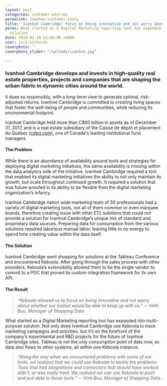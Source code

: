 ```yaml
---
layout: post
categories: customer-stories
permalink: ivanhoe-customer-story
title: 'Ivanhoé Cambridge: Focus on being innovative and not worry about our toolset'
perex: What started as a Digital Marketing reporting tool has expanded into multi-purpose
  solution
date: 2019-02-10 23:00:00 +0000
user: jiri-vicherek
coverphoto: ''
coverphoto_slider: "/uploads/ivanhoe.jpg"

---
```

### Ivanhoé Cambridge develops and invests in high-quality real estate properties, projects and companies that are shaping the urban fabric in dynamic cities around the world.

It does so responsibly, with a long-term view to generate optimal, risk-adjusted returns. Ivanhoé Cambridge is committed to creating living spaces that foster the well-being of people and communities, while reducing its environmental footprint.

Ivanhoé Cambridge held more than C$60 billion in assets as of December 31, 2017, and is a real estate subsidiary of the Caisse de dépôt et placement du Québec ([cdpq.com](http://cdpq.com)), one of Canada's leading institutional fund managers.

#### **The Problem**

While there is an abundance of availability around tools and strategies for deploying digital marketing initiatives, the same availability is missing within the data analytics side of the initiative. Ivanhoé Cambridge required a tool that enabled its digital marketing initiatives the ability to not only maintain its growth, but scale throughout continued growth. It required a solution that was future-proofed in its ability to be flexible from the digital marketing organization’s infancy.

Ivanhoé Cambridge nation wide marketing team of 50 professionals had a variety of digital marketing tools, not all of them common or even marquee brands, therefore creating issue with other ETL solutions that could not provide a solution for Ivanhoé Cambridge’s unique mix of standard and proprietary data sources. Preparing data for consumption from the various solutions required laborious manual labor, leaving little to no energy to spend time creating value within the data itself.

#### **The Solution**

Ivanhoé Cambridge went shopping for solutions at the Tableau Conference and encountered Keboola. After going through the sales process with other providers, Keboola’s extensibility allowed them to be the single vendor to commit to a POC that proved its custom integration framework for its own API.

#### **The Result**

> _“Keboola allowed us to focus on being innovative and not worry about whether our toolset would be able to keep up with us.” -- Vinh Buu, Manager of Shopping Data_

What started as a Digital Marketing reporting tool has expanded into multi-purpose solution. Not only does Ivanhoé Cambridge use Keboola to track marketing campaigns and activities, but it’s on the forefront of the company’s experimental and R&D projects for the future of Ivanhoé Cambridge sites. Tableau is not the only consumption point of data now, as data also flows to other systems, all within one Keboola instance.

> _“Along the way when we encountered problems with some of our tools, we realized that we could use Keboola to tackle the problems. Tools that had integrations and connectors that should have worked didn’t, or was really hard. We realized we can use Keboola to push and pull data to those tools.” -- Vinh Buu, Manager of Shopping Data._